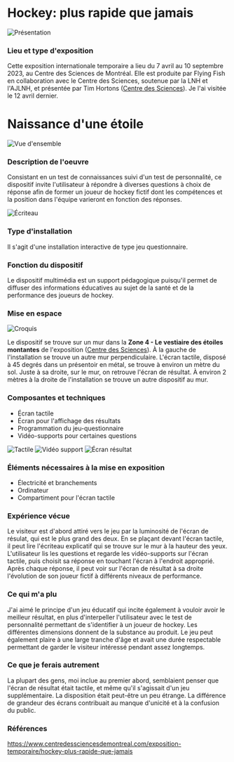 # Hockey: plus rapide que jamais
![Présentation](medias/hockey_affiche.jpg)

### Lieu et type d'exposition
Cette exposition internationale temporaire a lieu du 7 avril au 10 septembre 2023, au Centre des Sciences de Montréal. Elle est produite par Flying Fish en collaboration avec le Centre des Sciences, soutenue par la LNH et l'AJLNH, et présentée par Tim Hortons ([Centre des Sciences](https://www.centredessciencesdemontreal.com/exposition-temporaire/hockey-plus-rapide-que-jamais)). Je l'ai visitée le 12 avril dernier.

# Naissance d'une étoile
![Vue d'ensemble](medias/hockey_naissance_ensemble.jpg)

### Description de l'oeuvre
Consistant en un test de connaissances suivi d'un test de personnalité, ce dispositif invite l'utilisateur à répondre à diverses questions à choix de réponse afin de former un joueur de hockey fictif dont les compétences et la position dans l'équipe varieront en fonction des réponses. 

![Écriteau](medias/hockey_naissance_ecriteau.jpg)

### Type d'installation
Il s'agit d'une installation interactive de type jeu questionnaire. 

### Fonction du dispositif
Le dispositif multimédia est un support pédagogique puisqu'il permet de diffuser des informations éducatives au sujet de la santé et de la performance des joueurs de hockey.

### Mise en espace
![Croquis](medias/hockey_naissance_croquis.jpg)

Le dispositif se trouve sur un mur dans la **Zone 4 - Le vestiaire des étoiles montantes** de l'exposition ([Centre des Sciences](https://www.centredessciencesdemontreal.com/exposition-temporaire/hockey-plus-rapide-que-jamais)). À la gauche de l'installation se trouve un autre mur perpendiculaire. L'écran tactile, disposé à 45 degrés dans un présentoir en métal, se trouve à environ un mètre du sol. Juste à sa droite, sur le mur, on retrouve l'écran de résultat. À environ 2 mètres à la droite de l'installation se trouve un autre dispositif au mur. 

### Composantes et techniques
- Écran tactile
- Écran pour l'affichage des résultats 
- Programmation du jeu-questionnaire
- Vidéo-supports pour certaines questions

![Tactile](medias/hockey_naissance_touch.jpg) ![Vidéo support](medias/hockey_naissance_video.jpg) ![Écran résultat](medias/hockey_naissance_resultat.jpg)

### Éléments nécessaires à la mise en exposition
- Électricité et branchements
- Ordinateur
- Compartiment pour l'écran tactile

### Expérience vécue
Le visiteur est d'abord attiré vers le jeu par la luminosité de l'écran de résulat, qui est le plus grand des deux. En se plaçant devant l'écran tactile, il peut lire l'écriteau explicatif qui se trouve sur le mur à la hauteur des yeux. L'utilisateur lis les questions et regarde les vidéo-supports sur l'écran tactile, puis choisit sa réponse en touchant l'écran à l'endroit approprié. Après chaque réponse, il peut voir sur l'écran de résultat à sa droite l'évolution de son joueur fictif à différents niveaux de performance. 

### Ce qui m'a plu
J'ai aimé le principe d'un jeu éducatif qui incite également à vouloir avoir le meilleur résultat, en plus d'interpeller l'utilisateur avec le test de personnalité permettant de s'identifier à un joueur de hockey. Les différentes dimensions donnent de la substance au produit. Le jeu peut également plaire à une large tranche d'âge et avait une durée respectable permettant de garder le visiteur intéressé pendant assez longtemps.

### Ce que je ferais autrement
La plupart des gens, moi inclue au premier abord, semblaient penser que l'écran de résultat était tactile, et même qu'il s'agissait d'un jeu supplémentaire. La disposition était peut-être un peu étrange. La différence de grandeur des écrans contribuait au manque d'unicité et à la confusion du public.

### Références
https://www.centredessciencesdemontreal.com/exposition-temporaire/hockey-plus-rapide-que-jamais
